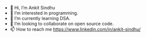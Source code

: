 - 👋 Hi, I’m Ankit Sindhu
- 👀 I’m interested in programming.
- 🌱 I’m currently learning DSA.
- 💞️ I’m looking to collaborate on open source code.
- 📫 How to reach me https://www.linkedin.com/in/ankit-sindhu/

<!---
ankit145/ankit145 is a ✨ special ✨ repository because its `README.md` (this file) appears on your GitHub profile.
You can click the Preview link to take a look at your changes.
--->

